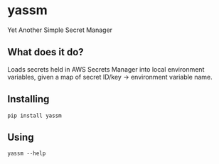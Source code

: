 # yassm
Yet Another Simple Secret Manager

## What does it do?
Loads secrets held in AWS Secrets Manager into local environment variables, given a map of secret ID/key -> environment variable name.

## Installing
```shell
pip install yassm
```

## Using
```
yassm --help
```

